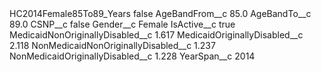 <?xml version="1.0" encoding="UTF-8"?>
<CustomMetadata xmlns="http://soap.sforce.com/2006/04/metadata" xmlns:xsi="http://www.w3.org/2001/XMLSchema-instance" xmlns:xsd="http://www.w3.org/2001/XMLSchema">
    <label>HC2014Female85To89_Years</label>
    <protected>false</protected>
    <values>
        <field>AgeBandFrom__c</field>
        <value xsi:type="xsd:double">85.0</value>
    </values>
    <values>
        <field>AgeBandTo__c</field>
        <value xsi:type="xsd:double">89.0</value>
    </values>
    <values>
        <field>CSNP__c</field>
        <value xsi:type="xsd:boolean">false</value>
    </values>
    <values>
        <field>Gender__c</field>
        <value xsi:type="xsd:string">Female</value>
    </values>
    <values>
        <field>IsActive__c</field>
        <value xsi:type="xsd:boolean">true</value>
    </values>
    <values>
        <field>MedicaidNonOriginallyDisabled__c</field>
        <value xsi:type="xsd:double">1.617</value>
    </values>
    <values>
        <field>MedicaidOriginallyDisabled__c</field>
        <value xsi:type="xsd:double">2.118</value>
    </values>
    <values>
        <field>NonMedicaidNonOriginallyDisabled__c</field>
        <value xsi:type="xsd:double">1.237</value>
    </values>
    <values>
        <field>NonMedicaidOriginallyDisabled__c</field>
        <value xsi:type="xsd:double">1.228</value>
    </values>
    <values>
        <field>YearSpan__c</field>
        <value xsi:type="xsd:string">2014</value>
    </values>
</CustomMetadata>
